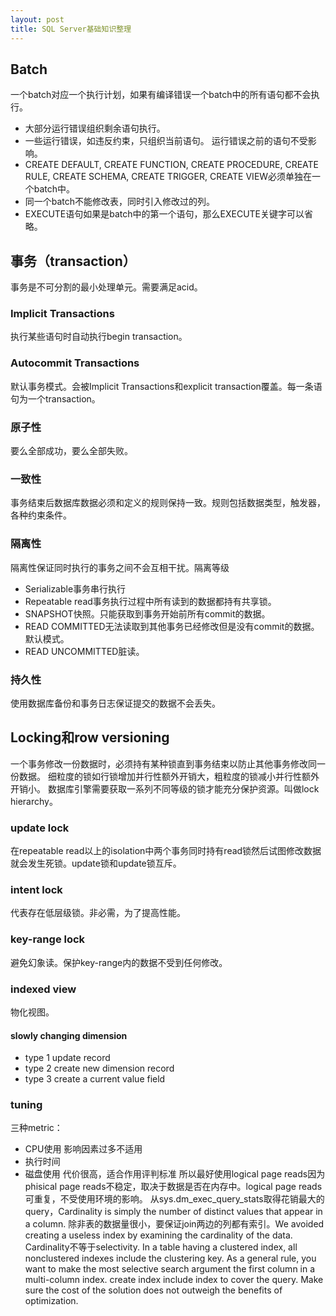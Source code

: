 ```yaml
---
layout: post
title: SQL Server基础知识整理
---
```

## Batch

一个batch对应一个执行计划，如果有编译错误一个batch中的所有语句都不会执行。
- 大部分运行错误组织剩余语句执行。
- 一些运行错误，如违反约束，只组织当前语句。
运行错误之前的语句不受影响。
- CREATE DEFAULT, CREATE FUNCTION, CREATE PROCEDURE, CREATE RULE, CREATE SCHEMA, CREATE TRIGGER, CREATE VIEW必须单独在一个batch中。
- 同一个batch不能修改表，同时引入修改过的列。
- EXECUTE语句如果是batch中的第一个语句，那么EXECUTE关键字可以省略。

## 事务（transaction）

事务是不可分割的最小处理单元。需要满足acid。

### Implicit Transactions

执行某些语句时自动执行begin transaction。

### Autocommit Transactions

默认事务模式。会被Implicit Transactions和explicit transaction覆盖。每一条语句为一个transaction。

### 原子性

要么全部成功，要么全部失败。

### 一致性

事务结束后数据库数据必须和定义的规则保持一致。规则包括数据类型，触发器，各种约束条件。

### 隔离性

隔离性保证同时执行的事务之间不会互相干扰。隔离等级
- Serializable事务串行执行
- Repeatable read事务执行过程中所有读到的数据都持有共享锁。
- SNAPSHOT快照。只能获取到事务开始前所有commit的数据。
- READ COMMITTED无法读取到其他事务已经修改但是没有commit的数据。默认模式。
- READ UNCOMMITTED脏读。

### 持久性

使用数据库备份和事务日志保证提交的数据不会丢失。

## Locking和row versioning
一个事务修改一份数据时，必须持有某种锁直到事务结束以防止其他事务修改同一份数据。
细粒度的锁如行锁增加并行性额外开销大，粗粒度的锁减小并行性额外开销小。
数据库引擎需要获取一系列不同等级的锁才能充分保护资源。叫做lock hierarchy。

### update lock
在repeatable read以上的isolation中两个事务同时持有read锁然后试图修改数据就会发生死锁。update锁和update锁互斥。

### intent lock
代表存在低层级锁。非必需，为了提高性能。

### key-range lock
避免幻象读。保护key-range内的数据不受到任何修改。

### indexed view
物化视图。

#### slowly changing dimension
- type 1 update record
- type 2 create new dimension record
- type 3 create a current value field

### tuning
三种metric：
- CPU使用 影响因素过多不适用
- 执行时间 
- 磁盘使用 代价很高，适合作用评判标准
所以最好使用logical page reads因为phisical page reads不稳定，取决于数据是否在内存中。logical page reads可重复，不受使用环境的影响。
从sys.dm_exec_query_stats取得花销最大的query，Cardinality is simply the number of distinct values that appear in a column. 除非表的数据量很小，要保证join两边的列都有索引。We avoided creating a useless index by examining the cardinality of the data. Cardinality不等于selectivity.
In a table having a clustered index, all nonclustered indexes include the clustering key. As a general rule, you want to make the most selective search argument the first column in a multi-column index. create index include index to cover the query. Make sure the cost of the solution does not outweigh the benefits of optimization.  
